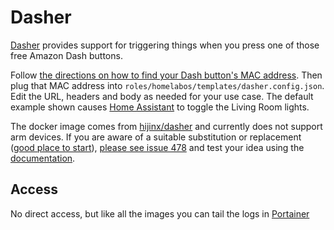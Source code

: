 # Dasher

[Dasher](https://github.com/maddox/dasher) provides support for triggering things when you press one of those free Amazon Dash buttons.

Follow [the directions on how to find your Dash button's MAC address](https://github.com/maddox/dasher#find-dash-button). Then plug that MAC address into `roles/homelabos/templates/dasher.config.json`. Edit the URL, headers and body as needed for your use case. The default example shown causes [Home Assistant](/software/homeassistant) to toggle the Living Room lights.

The docker image comes from [hijinx/dasher](https://hub.docker.com/r/hijinx/dasher) and currently does not support arm devices. If you are aware of a suitable substitution or replacement ([good place to start](https://hub.docker.com/search?q=dasher&type=image&architecture=arm%2Carm64)), [please see issue 478](https://gitlab.com/NickBusey/HomelabOS/-/issues/478) and test your idea using the [documentation](https://homelabos.com/docs/development/adding_services/).

## Access

No direct access, but like all the images you can tail the logs in [Portainer](/software/portainer)
